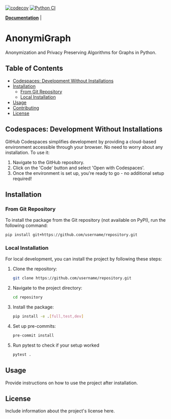 [![codecov](https://codecov.io/gh/jan-meissner/AnonymiGraph/graph/badge.svg?token=xQucrvH23K)](https://codecov.io/gh/jan-meissner/AnonymiGraph)
[![Python CI](https://github.com/jan-meissner/AnonymiGraph/actions/workflows/CI.yml/badge.svg)](https://github.com/jan-meissner/AnonymiGraph/actions/workflows/CI.yml)

**[Documentation](https://jan-meissner.github.io/AnonymiGraph/)** |

# AnonymiGraph

Anonymization and Privacy Preserving Algorithms for Graphs in Python.

## Table of Contents

- [Codespaces: Development Without Installations](#codespaces-development-without-installations)
- [Installation](#installation)
  - [From Git Repository](#from-git-repository)
  - [Local Installation](#local-installation)
- [Usage](#usage)
- [Contributing](#contributing)
- [License](#license)

## Codespaces: Development Without Installations

GitHub Codespaces simplifies development by providing a cloud-based environment accessible through your browser. No need to worry about any installation. To use it:

1. Navigate to the GitHub repository.
2. Click on the 'Code' button and select 'Open with Codespaces'.
3. Once the environment is set up, you're ready to go - no additional setup required!

## Installation

### From Git Repository

To install the package from the Git repository (not available on PyPI), run the following command:

```bash
pip install git+https://github.com/username/repository.git
```

### Local Installation

For local development, you can install the project by following these steps:

1. Clone the repository:
   ```bash
   git clone https://github.com/username/repository.git
   ```
2. Navigate to the project directory:
   ```bash
   cd repository
   ```
3. Install the package:
   ```bash
   pip install -e .[full,test,dev]
   ```
4. Set up pre-commits:
   ```bash
   pre-commit install
   ```
5. Run pytest to check if your setup worked
   ```bash
   pytest .
   ```

## Usage

Provide instructions on how to use the project after installation.

## License

Include information about the project's license here.
